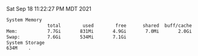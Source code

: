 Sat Sep 18 11:22:27 PM MDT 2021
```bash
System Memory
               total        used        free      shared  buff/cache   available
Mem:           7.7Gi       831Mi       4.9Gi       7.0Mi       2.0Gi       6.5Gi
Swap:          7.6Gi       534Mi       7.1Gi
System Storage
634M	.
```
```bash
